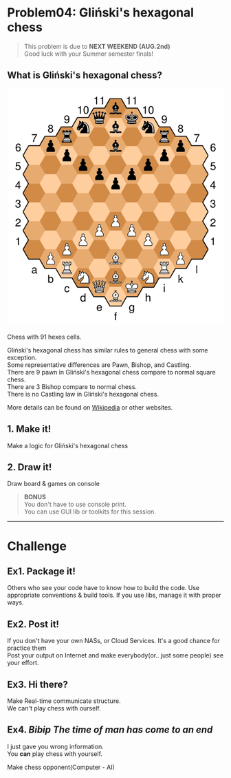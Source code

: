 # Problem04: Gliński's hexagonal chess

>This problem is due to **NEXT WEEKEND (AUG.2nd)**<br/>
>Good luck with your Summer semester finals!


## What is Gliński's hexagonal chess?

![Gliński's hexagonal chess](./img/660px-Hexagonal_chess.svg.png)


Chess with 91 hexes cells.

Gliński's hexagonal chess has similar rules to general chess with some exception.<br/>
Some representative differences are Pawn, Bishop, and Castling. <br/>
There are 9 pawn in Gliński's hexagonal chess compare to normal square chess.<br/>
There are 3 Bishop compare to normal chess.<br/>
There is no Castling law in Gliński's hexagonal chess.

More details can be found on [Wikipedia](https://en.wikipedia.org/wiki/Hexagonal_chess) or other websites.

## 1. Make it!

Make a logic for Gliński's hexagonal chess

## 2. Draw it!

Draw board & games on console

>**BONUS**<br/>
>You don't have to use console print.<br/>
>You can use GUI lib or toolkits for this session.

---
# Challenge

## Ex1. Package it!

Others who see your code have to know how to build the code. Use appropriate conventions & build tools. If you use libs, manage it with proper ways.

## Ex2. Post it!

If you don't have your own NASs, or Cloud Services. It's a good chance for practice them<br/>
Post your output on Internet and make everybody(or.. just some people) see your effort.

## Ex3. Hi there?

Make Real-time communicate structure.<br/>
We can't play chess with ourself.

## Ex4. _Bibip The time of man has come to an end_

I just gave you wrong information.<br/>
You **can** play chess with yourself.

Make chess opponent(Computer - AI)
